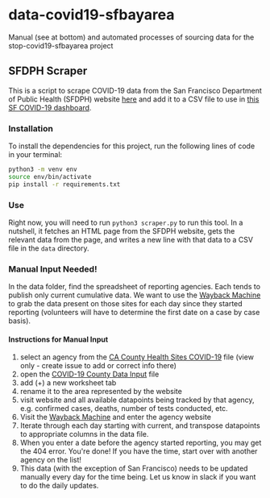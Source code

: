 # data-covid19-sfbayarea
Manual (see at bottom) and automated processes of sourcing data for the stop-covid19-sfbayarea project

## SFDPH Scraper
This is a script to scrape COVID-19 data from the San Francisco Department of Public Health (SFDPH) website [here](https://www.sfdph.org/dph/alerts/coronavirus.asp) and add it to a CSV file to use in [this SF COVID-19 dashboard](https://github.com/sfbrigade/stop-covid19-sfbayarea).

### Installation
To install the dependencies for this project, run the following lines of code in your terminal:
```bash
python3 -m venv env
source env/bin/activate
pip install -r requirements.txt
```
### Use
Right now, you will need to run `python3 scraper.py` to run this tool. In a nutshell, it fetches an HTML page from the SFDPH website, gets the relevant data from the page, and writes a new line with that data to a CSV file in the `data` directory.

### Manual Input Needed!
In the data folder, find the spreadsheet of reporting agencies. Each tends to publish only current cumulative data. We want to use the [Wayback Machine](https://archive.org/web/) to grab the data present on those sites for each day since they started reporting (volunteers will have to determine the first date on a case by case basis).

#### Instructions for Manual Input

1) select an agency from the [CA County Health Sites COVID-19](https://docs.google.com/spreadsheets/d/1zeoRCdycgIr8AuJxhhtEaVnAHBfC48qHq9m96Ev_DpU/edit?usp=sharing) file (view only - create issue to add or correct info there)
2) open the [COVID-19 County Data Input](https://docs.google.com/spreadsheets/d/15qBL8ELWt1Xpct_u58XXQxZMQwmqZH5whEQ7lQ6-MRw/edit?usp=sharing) file
3) add (+) a new worksheet tab
4) rename it to the area represented by the website
5) visit website and all available datapoints being tracked by that agency, e.g. confirmed cases, deaths, number of tests conducted, etc.
6) Visit the [Wayback Machine](https://archive.org/web/) and enter the agency website
7) Iterate through each day starting with current, and transpose datapoints to appropriate columns in the data file.
8) When you enter a date before the agency started reporting, you may get the 404 error. You're done! If you have the time, start over with another agency on the list!
9) This data (with the exception of San Francisco) needs to be updated manually every day for the time being. Let us know in slack if you want to do the daily updates.
